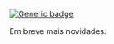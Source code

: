 
[![Generic badge](https://img.shields.io/badge/Status-Em%20Desenvolvimento-<COLOR>.svg)](https://shields.io/)

Em breve mais novidades.